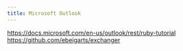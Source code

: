 ```yaml
---
title: Microsoft Outlook
---
```


https://docs.microsoft.com/en-us/outlook/rest/ruby-tutorial
https://github.com/ebeigarts/exchanger
